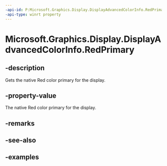 ```yaml
---
-api-id: P:Microsoft.Graphics.Display.DisplayAdvancedColorInfo.RedPrimary
-api-type: winrt property
---
```


# Microsoft.Graphics.Display.DisplayAdvancedColorInfo.RedPrimary

<!--
public Windows.Foundation.Point RedPrimary { get; }
-->

## -description

Gets the native Red color primary for the display.

## -property-value

The native Red color primary for the display.

## -remarks

## -see-also

## -examples
